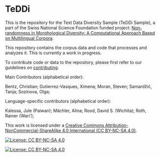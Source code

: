 # TeDDi

This is the repository for the Text Data Diversity Sample (TeDDi Sample), a part of the Swiss National Science Foundation funded project: [Non-randomness in Morphological Diversity: A Computational Approach Based on Multilingual Corpora](https://www.spur.uzh.ch/en/departments/research/textgroup/MorphDiv.html).

This repository contains the corpus data and code that processes and analyzes it. This is currently a work in progress.

To contribute code or data to the repository, please first refer to our guidelines on [contributing](CONTRIBUTING.md).

Main Contributors (alphabetical order):

Bentz, Christian;
Gutierrez-Vasques, Ximena;
Moran, Steven;
Samardžić, Tanja;
Sozinova, Olga;

Language-specific contributors (alphabetical order):

Kalessa, Jule (Paiwan);
Mächler, Alina;
Rood, David S. (Wichita);
Roth, Rainer (Wari'); 

This work is licensed under a
[Creative Commons Attribution-NonCommercial-ShareAlike 4.0 International (CC BY-NC-SA 4.0)](https://creativecommons.org/licenses/by-nc-sa/4.0/).

[![License: CC BY-NC-SA 4.0](https://licensebuttons.net/l/by-nc-sa/4.0/80x15.png)](https://creativecommons.org/licenses/by-nc-sa/4.0/)

[![License: CC BY-NC-SA 4.0](https://img.shields.io/badge/License-CC%20BY--NC--SA%204.0-lightgrey.svg)](https://creativecommons.org/licenses/by-nc-sa/4.0/)
